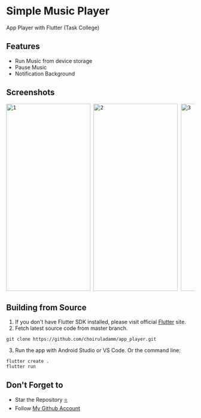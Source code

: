 # Simple Music Player

App Player with Flutter (Task College) 

## Features
- Run Music from device storage
- Pause Music
- Notification Background

## Screenshots
<pre>
<img src="https://user-images.githubusercontent.com/109071310/203484813-053bcf76-36b9-43bd-99a7-12ffef370008.jpg" alt="1" width="225" height="500" /> <img src="https://user-images.githubusercontent.com/109071310/203484818-b23865aa-2e89-499b-bab5-ee0e93efb782.jpg" alt="2" width="225" height="500" /> <img src="https://user-images.githubusercontent.com/109071310/203484820-9a558372-1375-4d3f-beea-37cce874cbda.jpg" alt="3" width="225" height="500" /> 
</pre>

## Building from Source

1. If you don't have Flutter SDK installed, please visit official [Flutter](https://flutter.dev/) site.
2. Fetch latest source code from master branch.

```
git clone https://github.com/choiruladamm/app_player.git
```

3. Run the app with Android Studio or VS Code. Or the command line:

```
flutter create .
flutter run
```

## Don't Forget to

- Star the Repository [⭐](https://github.com/fionicholas/Restaurants-Flutterapp)
- Follow [My Github Account](https://github.com/choiruladamm/)

